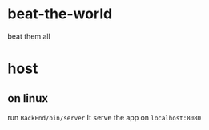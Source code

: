 # beat-the-world
beat them all

# host
## on linux
run `BackEnd/bin/server`
It serve the app on `localhost:8080`
